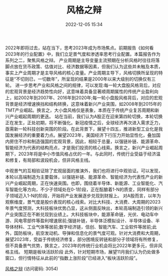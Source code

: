 ﻿---
title: 风格之辩
date: 2022-12-05 15:34
categories: 关于2023年的思考
tags:
- A股策略周报
updated: 
---

2022年即将过去，站在当下，思考2023年成为市场焦点。前期报告《如何看2023年的行业配置》中，我们立足景气度和渗透率思考行业配置。本篇报告作为系列之二，聚焦风格之辩。
产业周期是主导变量主流预期在分析风格时往往将落脚点放在货币政策、估值对比、经济数据等因素，但我们认为这些并未触及本质，事实上产业周期才是主导风格的核心变量。产业周期主导下，风格切换所呈现的特征是“不切则已，一切数年”，所呈现的结果是2000年以来大级别的切换仅有三轮。
进一步思考产业和风格之间的规律，可以发现:每一轮大盘股风格背后，对应的宏观背景是经济趋势性向好，这意味着具备显著顺周期属性的传统产业盈利向上，如2002年到2007年、2016年到2020年;每一轮小盘股风格背后，对应的宏观背景是经济增速换挡和结构转换，这意味着新兴产业突围，如2008年到2015年的TMT产业崛起。换言之，大小盘风格仅是表象，本质在于传统产业复苏周期和新兴产业崛起周期的更迭。
站在当前，我们认为A股正在迎来第四轮切换，本轮切换正在发生，正处初期，将不断强化。新冠疫情之后，全球经济再次进入需求乏力，亟需新一轮科技创新突围的阶段。在此背景下，展望十四五，推进新型工业化是我国发展经济的重要着力点。展望2023年，美国经济下行压力开始显性化，叠加国内房住不炒和制造强国的宏观背景，因此，相较于总量，以强链补链、能源革命、智能经济为代表的结构亮点，才是我们投资的核心线索。换言之，新兴产业崛起周期下，2023年将是中小市值风格占优的一年。与此同时，传统行业受益于经济温和修复，有局部和波段机会，但非风格主线。
<!-- more -->
中观景气的互相验证除了宏观层面的推演外，我们也将进行中观验证。可以发现，本轮以高端制造为主要载体，以强链补链、能源革命、智能经济为代表性产业的新兴产业崛起周期，正在快速突围。也即，围绕着半导体、新能源、工业智能化、汽车智能化等方向，不少子领域处在0-1阶段，正在酝酿着1-N的质变，同样有部分子领域迈入1-N的阶段，开始将产业发展逐步兑现到财报上。
对A股而言，以年为观察维度，景气度是股价表现的核心线索。对比大科技、大消费、大周期的2023年景气度预测，大科技板块优势凸显，这从侧面反映出，本轮高端制造引领的新兴产业突围正在不断兑现到业绩上。大科技板块中，能源革命链，光伏、电动车中游、风电零部件等盈利增速居前;强链补链，半导体泛模拟设计、半导体设备、半导体材料、工业气体等居前;数字经济链，信创、智能汽车、工业软件等居前;此外，国防板块，航空发动机、导弹和信息化的景气度可观。针对大消费和大周期，展望2023年，受益于传统经济修复，部分困境反转链和部分子领域将有所修复，但不具备景气优势，换言之，2023年的传统行业机会将比2022年更多元，但非风格主线。
短期是板块活跃阶段
此外，针对短期市场，展望11月我们认为仍处做多窗口，但行情特征从此前的“指数上涨阶段”已经进入“板块活跃阶段”。

[风格之辩](https://url12.ctfile.com/f/3948612-740529083-d734f3?p=3054)
(访问密码: 3054)


